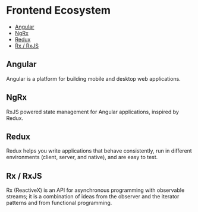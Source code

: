 # Frontend Ecosystem

<!-- @import "[TOC]" {cmd="toc" depthFrom=2 depthTo=6 orderedList=false} -->

<!-- code_chunk_output -->

- [Angular](#angular)
- [NgRx](#ngrx)
- [Redux](#redux)
- [Rx / RxJS](#rx-rxjs)

<!-- /code_chunk_output -->

## Angular

Angular is a platform for building mobile and desktop web applications.

## NgRx

RxJS powered state management for Angular applications, inspired by Redux.

## Redux

Redux helps you write applications that behave consistently, run in different environments (client, server, and native), and are easy to test.

## Rx / RxJS

Rx (ReactiveX) is an API for asynchronous programming with observable streams; it is a combination of ideas from the observer and the iterator patterns and from functional programming.
